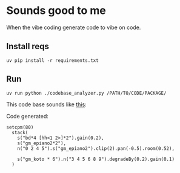 # Sounds good to me

When the vibe coding generate code to vibe on code.

## Install reqs

```
uv pip install -r requirements.txt
```

## Run

```
uv run python ./codebase_analyzer.py /PATH/TO/CODE/PACKAGE/
```

This code base sounds like [this](https://strudel.cc/#c2V0Y3BtKDgwKQogIHN0YWNrKAogICAgcygiYmQqNCBbaGg8MSAyPl0qMiIpLmdhaW4oMC4yKSwKICAgIHMoImdtX2VwaWFubzIqMiIpLAogICAgbigiMCAyIDQgNSIpLnMoImdtX2VwaWFubzIiKS5jbGlwKDIpLnBhbigtMC41KS5yb29tKDAuNTIpLAogCiAgICBzKCJnbV9rb3RvICogNiIpLm4oIjMgNCA1IDYgOCA5IikuZGVncmFkZUJ5KDAuMikuZ2FpbigwLjEpCiAgKQo%3D):

Code generated:

```
setcpm(80)
  stack(
    s("bd*4 [hh<1 2>]*2").gain(0.2),
    s("gm_epiano2*2"),
    n("0 2 4 5").s("gm_epiano2").clip(2).pan(-0.5).room(0.52),

    s("gm_koto * 6").n("3 4 5 6 8 9").degradeBy(0.2).gain(0.1)
  )
```
